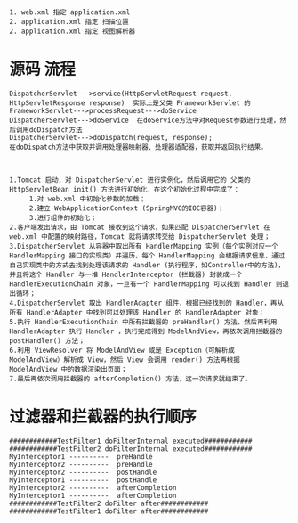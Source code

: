 # 
    1. web.xml 指定 application.xml 
    2. application.xml 指定 扫描位置
    2. application.xml 指定 视图解析器
    
    
# 源码 流程
    DispatcherServlet--->service(HttpServletRequest request, HttpServletResponse response)  实际上是父类 FrameworkServlet 的
    FrameworkServlet--->processRequest--->doService
    DispatcherServlet--->doService  在doService方法中对Request参数进行处理，然后调用doDispatch方法
    DispatcherServlet--->doDispatch(request, response);  
    在doDispatch方法中获取并调用处理器映射器、处理器适配器，获取并返回执行结果。
    
    
    
    1.Tomcat 启动，对 DispatcherServlet 进行实例化，然后调用它的 父类的 HttpServletBean init() 方法进行初始化，在这个初始化过程中完成了：
         1.对 web.xml 中初始化参数的加载；
         2.建立 WebApplicationContext (SpringMVC的IOC容器)；
         3.进行组件的初始化；
    2.客户端发出请求，由 Tomcat 接收到这个请求，如果匹配 DispatcherServlet 在 web.xml 中配置的映射路径，Tomcat 就将请求转交给 DispatcherServlet 处理；
    3.DispatcherServlet 从容器中取出所有 HandlerMapping 实例（每个实例对应一个 HandlerMapping 接口的实现类）并遍历，每个 HandlerMapping 会根据请求信息，通过自己实现类中的方式去找到处理该请求的 Handler (执行程序，如Controller中的方法)，并且将这个 Handler 与一堆 HandlerInterceptor (拦截器) 封装成一个 HandlerExecutionChain 对象，一旦有一个 HandlerMapping 可以找到 Handler 则退出循环；
    4.DispatcherServlet 取出 HandlerAdapter 组件，根据已经找到的 Handler，再从所有 HandlerAdapter 中找到可以处理该 Handler 的 HandlerAdapter 对象；
    5.执行 HandlerExecutionChain 中所有拦截器的 preHandler() 方法，然后再利用 HandlerAdapter 执行 Handler ，执行完成得到 ModelAndView，再依次调用拦截器的 postHandler() 方法；
    6.利用 ViewResolver 将 ModelAndView 或是 Exception（可解析成 ModelAndView）解析成 View，然后 View 会调用 render() 方法再根据 ModelAndView 中的数据渲染出页面；
    7.最后再依次调用拦截器的 afterCompletion() 方法，这一次请求就结束了。
    
    
#  过滤器和拦截器的执行顺序

    ############TestFilter1 doFilterInternal executed############
    ############TestFilter2 doFilterInternal executed############
    MyInterceptor1 ----------  preHandle
    MyInterceptor2 ----------  preHandle
    MyInterceptor2 ----------  postHandle
    MyInterceptor1 ----------  postHandle
    MyInterceptor2 ----------  afterCompletion
    MyInterceptor1 ----------  afterCompletion
    ############TestFilter2 doFilter after############
    ############TestFilter1 doFilter after############